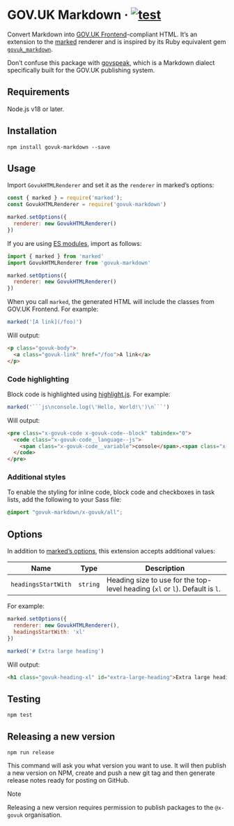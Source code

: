 # GOV.UK Markdown · [![test](https://github.com/x-govuk/govuk-markdown/actions/workflows/test.yml/badge.svg)](https://github.com/x-govuk/govuk-markdown/actions/workflows/test.yml)

Convert Markdown into [GOV.UK Frontend](https://github.com/alphagov/govuk-frontend)-compliant HTML. It’s an extension to the [marked](https://marked.js.org) renderer and is inspired by its Ruby equivalent gem [`govuk_markdown`](https://github.com/DFE-Digital/govuk_markdown).

Don’t confuse this package with [govspeak](https://github.com/alphagov/govspeak), which is a Markdown dialect specifically built for the GOV.UK publishing system.

## Requirements

Node.js v18 or later.

## Installation

`npm install govuk-markdown --save`

## Usage

Import `GovukHTMLRenderer` and set it as the `renderer` in marked’s options:

```js
const { marked } = require('marked');
const GovukHTMLRenderer = require('govuk-markdown')

marked.setOptions({
  renderer: new GovukHTMLRenderer()
})
```

If you are using [ES modules](https://nodejs.org/api/esm.html#introduction), import as follows:

```js
import { marked } from 'marked'
import GovukHTMLRenderer from 'govuk-markdown'

marked.setOptions({
  renderer: new GovukHTMLRenderer()
})
```

When you call `marked`, the generated HTML will include the classes from GOV.UK Frontend. For example:

```js
marked('[A link](/foo)')
```

Will output:

```html
<p class="govuk-body">
  <a class="govuk-link" href="/foo">A link</a>
</p>
```

### Code highlighting

Block code is highlighted using [highlight.js](https://highlightjs.org). For example:

```js
marked('```js\nconsole.log(\'Hello, World!\')\n```')
```

Will output:

```html
<pre class="x-govuk-code x-govuk-code--block" tabindex="0">
  <code class="x-govuk-code__language--js">
    <span class="x-govuk-code__variable">console</span>.<span class="x-govuk-code__title">log</span>(<span class="x-govuk-code__string">'Hello, World!'</span>)
  </code>
</pre>
```

### Additional styles

To enable the styling for inline code, block code and checkboxes in task lists, add the following to your Sass file:

```scss
@import "govuk-markdown/x-govuk/all";
```

## Options

In addition to [marked’s options](https://marked.js.org/using_advanced#options), this extension accepts additional values:

| Name | Type | Description |
| - | - | - |
| `headingsStartWith` | `string` | Heading size to use for the top-level heading (`xl` or `l`). Default is `l`. |

For example:

```js
marked.setOptions({
  renderer: new GovukHTMLRenderer(),
  headingsStartWith: 'xl'
})

marked('# Extra large heading')
```

Will output:

```html
<h1 class="govuk-heading-xl" id="extra-large-heading">Extra large heading</h1>
```

## Testing

`npm test`

## Releasing a new version

`npm run release`

This command will ask you what version you want to use. It will then publish a new version on NPM, create and push a new git tag and then generate release notes ready for posting on GitHub.

> [!NOTE]
> Releasing a new version requires permission to publish packages to the `@x-govuk` organisation.
